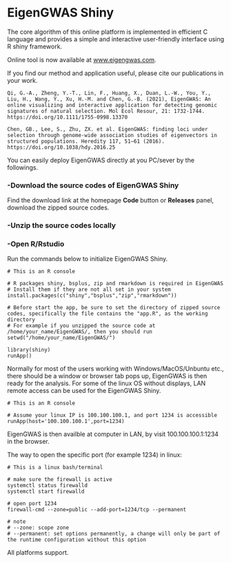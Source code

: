# EigenGWAS Shiny
The core algorithm of this online platform is implemented in efficient C language and provides a simple and interactive user-friendly interface using R shiny framework.  

Online tool is now available at www.eigengwas.com.  

If you find our method and application useful, please cite our publications in your work.
~~~
Qi, G.-A., Zheng, Y.-T., Lin, F., Huang, X., Duan, L.-W., You, Y., Liu, H., Wang, Y., Xu, H.-M. and Chen, G.-B. (2021), EigenGWAS: An online visualizing and interactive application for detecting genomic signatures of natural selection. Mol Ecol Resour, 21: 1732-1744. https://doi.org/10.1111/1755-0998.13370

Chen, GB., Lee, S., Zhu, ZX. et al. EigenGWAS: finding loci under selection through genome-wide association studies of eigenvectors in structured populations. Heredity 117, 51–61 (2016). https://doi.org/10.1038/hdy.2016.25
~~~ 

You can easily deploy EigenGWAS directly at you PC/sever by the followings.  
###   -Download the source codes of EigenGWAS Shiny
Find the download link at the homepage **Code** button or **Releases** panel, download the zipped source codes.
###   -Unzip the source codes locally
###   -Open R/Rstudio
Run the commands below to initialize EigenGWAS Shiny.
~~~
# This is an R console

# R packages shiny, bsplus, zip and rmarkdown is required in EigenGWAS
# Install them if they are not all set in your system
install.packages(c("shiny","bsplus","zip","rmarkdown"))

# Before start the app, be sure to set the directory of zipped source codes, specifically the file contains the "app.R", as the working directory
# For example if you unzipped the source code at /home/your_name/EigenGWAS/, then you should run
setwd("/home/your_name/EigenGWAS/")

library(shiny)
runApp()
~~~
Normally for most of the users working with Windows/MacOS/Unbuntu etc., there should be a window or browser tab pops up, EigenGWAS is then ready for the analysis.
For some of the linux OS without displays, LAN remote access can be used for the EigenGWAS Shiny.
~~~
# This is an R console

# Assume your linux IP is 100.100.100.1, and port 1234 is accessible
runApp(host='100.100.100.1',port=1234)
~~~
EigenGWAS is then availble at computer in LAN, by visit 100.100.100.1:1234 in the browser.

The way to open the specific port (for example 1234) in linux:
~~~
# This is a linux bash/terminal

# make sure the firewall is active
systemctl status firewalld
systemctl start firewalld

# open port 1234
firewall-cmd --zone=public --add-port=1234/tcp --permanent

# note
# --zone: scope zone
# --permanent: set options permanently, a change will only be part of the runtime configuration without this option
~~~

All platforms support.